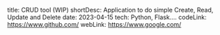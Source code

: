 title: CRUD tool (WIP)
shortDesc: Application to do simple Create, Read, Update and Delete
date: 2023-04-15
tech: Python, Flask....
codeLink: https://www.github.com/
webLink: https://www.google.com/
